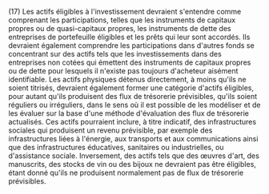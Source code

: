 (17) Les actifs éligibles à l'investissement devraient s'entendre comme comprenant les participations, telles que les instruments de capitaux propres ou de quasi-capitaux propres, les instruments de dette des entreprises de portefeuille éligibles et les prêts qui leur sont accordés. Ils devraient également comprendre les participations dans d'autres fonds se concentrant sur des actifs tels que les investissements dans des entreprises non cotées qui émettent des instruments de capitaux propres ou de dette pour lesquels il n'existe pas toujours d'acheteur aisément identifiable. Les actifs physiques détenus directement, à moins qu'ils ne soient titrisés, devraient également former une catégorie d'actifs éligibles, pour autant qu'ils produisent des flux de trésorerie prévisibles, qu'ils soient réguliers ou irréguliers, dans le sens où il est possible de les modéliser et de les évaluer sur la base d'une méthode d'évaluation des flux de trésorerie actualisés. Ces actifs pourraient inclure, à titre indicatif, des infrastructures sociales qui produisent un revenu prévisible, par exemple des infrastructures liées à l'énergie, aux transports et aux communications ainsi que des infrastructures éducatives, sanitaires ou industrielles, ou d'assistance sociale. Inversement, des actifs tels que des œuvres d'art, des manuscrits, des stocks de vin ou des bijoux ne devraient pas être éligibles, étant donné qu'ils ne produisent normalement pas de flux de trésorerie prévisibles.